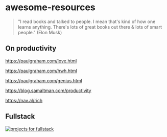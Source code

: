 # awesome-resources
> "I read books and talked to people. I mean that's kind of how one learns anything. There's lots of great books out there & lots of smart people." (Elon Musk)
## On productivity

https://paulgraham.com/love.html

https://paulgraham.com/hwh.html

https://paulgraham.com/genius.html

https://blog.samaltman.com/productivity

https://nav.al/rich

## Fullstack

[![projects for fullstack](https://i.ytimg.com/an_webp/Osy0yuxuEOw/mqdefault_6s.webp?du=3000&sqp=CKSOrbQG&rs=AOn4CLBdYeDJuYBMoZt_Dnl6Bk1lA4CFmA)](https://www.youtube.com/watch?v=Osy0yuxuEOw)
